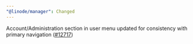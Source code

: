 ```yaml
---
"@linode/manager": Changed
---
```


Account/Administration section in user menu updated for consistency with primary navigation ([#12717](https://github.com/linode/manager/pull/12717))
